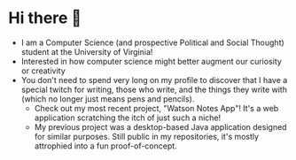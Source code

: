 # Hi there 👋

* I am a Computer Science (and prospective Political and Social Thought) student at the University of Virginia!
* Interested in how computer science might better augment our curiosity or creativity
* You don't need to spend very long on my profile to discover that I have a special twitch for writing, those who write, and the things they write with (which no longer just means pens and pencils).
  * Check out my most recent project, "Watson Notes App"! It's a web application scratching the itch of just such a niche! 
  * My previous project was a desktop-based Java application designed for similar purposes. Still public in my repositories, it's mostly attrophied into a fun proof-of-concept.

